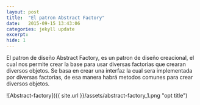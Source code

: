 ```yaml
---
layout: post
title:  "El patron Abstract Factory"
date:   2015-09-15 13:43:06
categories: jekyll update
excerpt: 
hide: 1
---
```

El patron de diseño Abstract Factory, es un patron de diseño creacional, el cual nos permite crear la base para usar diversas factorias que crearan diversos objetos. Se basa en crear una interfaz la cual sera implementada por diversas factorias, de esa manera habrá metodos comunes para crear diversos objetos.  

![Abstract-factory]({{ site.url }}/assets/abstract-factory_1.png "opt title")
